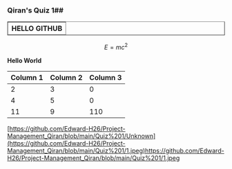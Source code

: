 ### Qiran's Quiz 1##

<table border="1" class="dataframe">
  <thead>
    <tr style="text-align: right;">
      <th>HELLO GITHUB</th>
    </tr>
  </thead>
</table>



$$ E = mc^2 $$



**Hello World**

| Column 1 | Column 2 | Column 3 |
|----------|----------|----------|
| 2 | 3 | 0 |
| 4 | 5 | 0 |
| 11 | 9 | 110 |

[https://github.com/Edward-H26/Project-Management_Qiran/blob/main/Quiz%201/Unknown](https://github.com/Edward-H26/Project-Management_Qiran/blob/main/Quiz%201/1.jpeg)https://github.com/Edward-H26/Project-Management_Qiran/blob/main/Quiz%201/1.jpeg
